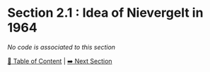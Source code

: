 # Section 2.1 : Idea of Nievergelt in 1964

_No code is associated to this section_

[:book: Table of Content](../README.md) | [:arrow_right: Next Section](../sec2.2/README.md)